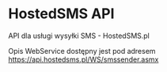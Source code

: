HostedSMS API
================

API dla usługi wysyłki SMS - HostedSMS.pl

Opis WebService dostępny jest pod adresem https://api.hostedsms.pl/WS/smssender.asmx

